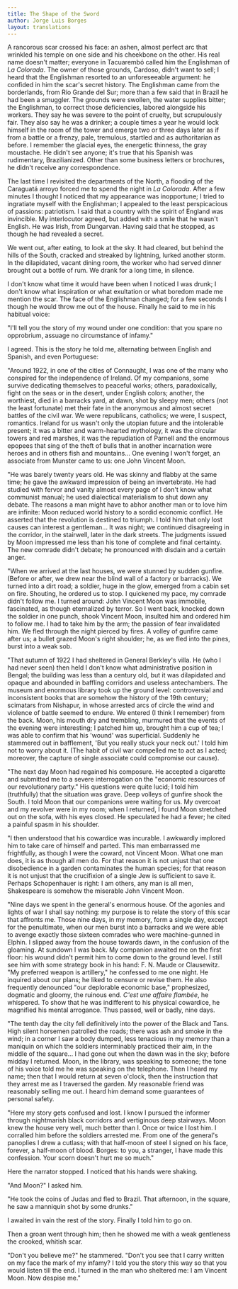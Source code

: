 ```yaml
---
title: The Shape of the Sword
author: Jorge Luis Borges
layout: translations
---
```


A rancorous scar crossed his face: an ashen, almost perfect arc that wrinkled his temple on one side and his cheekbone on the other. His real name doesn't matter; everyone in Tacuarembó called him the Englishman of _La Colorada_. The owner of those grounds, Cardoso, didn't want to sell; I heard that the Englishman resorted to an unforeseeable argument: he confided in him the scar's secret history. The Englishman came from the borderlands, from Río Grande del Sur; more than a few said that in Brazil he had been a smuggler. The grounds were swollen, the water supplies bitter; the Englishman, to correct those deficiencies, labored alongside his workers. They say he was severe to the point of cruelty, but scrupulously fair. They also say he was a drinker; a couple times a year he would lock himself in the room of the tower and emerge two or three days later as if from a battle or a frenzy, pale, tremulous, startled and as authoritarian as before. I remember the glacial eyes, the energetic thinness, the gray moustache. He didn't see anyone; it's true that his Spanish was rudimentary, Brazilianized. Other than some business letters or brochures, he didn't receive any correspondence.

The last time I revisited the departments of the North, a flooding of the Caraguatá arroyo forced me to spend the night in _La Colorada_. After a few minutes I thought I noticed that my appearance was inopportune; I tried to ingratiate myself with the Englishman; I appealed to the least perspicacious of passions: patriotism. I said that a country with the spirit of England was invincible. My interlocutor agreed, but added with a smile that he wasn't English. He was Irish, from Dungarvan. Having said that he stopped, as though he had revealed a secret.

We went out, after eating, to look at the sky. It had cleared, but behind the hills of the South, cracked and streaked by lightning, lurked another storm. In the dilapidated, vacant dining room, the worker who had served dinner brought out a bottle of rum. We drank for a long time, in silence.

I don't know what time it would have been when I noticed I was drunk; I don't know what inspiration or what exultation or what boredom made me mention the scar. The face of the Englishman changed; for a few seconds I though he would throw me out of the house. Finally he said to me in his habitual voice:

"I'll tell you the story of my wound under one condition: that you spare no opprobrium, assuage no circumstance of infamy."

I agreed. This is the story he told me, alternating between English and Spanish, and even Portuguese:

"Around 1922, in one of the cities of Connaught, I was one of the many who conspired for the independence of Ireland. Of my companions, some survive dedicating themselves to peaceful works; others, paradoxically, fight on the seas or in the desert, under English colors; another, the worthiest, died in a barracks yard, at dawn, shot by sleepy men; others (not the least fortunate) met their fate in the anonymous and almost secret battles of the civil war. We were republicans, catholics; we were, I suspect, romantics. Ireland for us wasn't only the utopian future and the intolerable present; it was a bitter and warm-hearted mythology, it was the circular towers and red marshes, it was the repudiation of Parnell and the enormous epopees that sing of the theft of bulls that in another incarnation were heroes and in others fish and mountains... One evening I won't forget, an associate from Munster came to us: one John Vincent Moon.

"He was barely twenty years old. He was skinny and flabby at the same time; he gave the awkward impression of being an invertebrate. He had studied with fervor and vanity almost every page of I don't know what communist manual; he used dialectical materialism to shut down any debate. The reasons a man might have to abhor another man or to love him are infinite: Moon reduced world history to a sordid economic conflict. He asserted that the revolution is destined to triumph. I told him that only lost causes can interest a gentleman... It was night; we continued disagreeing in the corridor, in the stairwell, later in the dark streets. The judgments issued by Moon impressed me less than his tone of complete and final certainty. The new comrade didn't debate; he pronounced with disdain and a certain anger.

"When we arrived at the last houses, we were stunned by sudden gunfire. (Before or after, we drew near the blind wall of a factory or barracks). We turned into a dirt road; a soldier, huge in the glow, emerged from a cabin set on fire. Shouting, he ordered us to stop. I quickened my pace, my comrade didn't follow me. I turned around: John Vincent Moon was immobile, fascinated, as though eternalized by terror. So I went back, knocked down the soldier in one punch, shook Vincent Moon, insulted him and ordered him to follow me. I had to take him by the arm; the passion of fear invalidated him. We fled through the night pierced by fires. A volley of gunfire came after us; a bullet grazed Moon's right shoulder; he, as we fled into the pines, burst into a weak sob.

"That autumn of 1922 I had sheltered in General Berkley's villa. He (who I had never seen) then held I don't know what administrative position in Bengal; the building was less than a century old, but it was dilapidated and opaque and abounded in baffling corridors and useless antechambers. The museum and enormous library took up the ground level: controversial and inconsistent books that are somehow the history of the 19th century; scimatars from Nishapur, in whose arrested arcs of circle the wind and violence of battle seemed to endure. We entered (I think I remember) from the back. Moon, his mouth dry and trembling, murmured that the events of the evening were interesting; I patched him up, brought him a cup of tea; I was able to confirm that his 'wound' was superficial. Suddenly he stammered out in bafflement, 'But you really stuck your neck out.' I told him not to worry about it. (The habit of civil war compelled me to act as I acted; moreover, the capture of single associate could compromise our cause).

"The next day Moon had regained his composure. He accepted a cigarette and submitted me to a severe interrogation on the "economic resources of our revolutionary party." His questions were quite lucid; I told him (truthfully) that the situation was grave. Deep volleys of gunfire shook the South. I told Moon that our companions were waiting for us. My overcoat and my revolver were in my room; when I returned, I found Moon stretched out on the sofa, with his eyes closed. He speculated he had a fever; he cited a painful spasm in his shoulder.

"I then understood that his cowardice was incurable. I awkwardly implored him to take care of himself and parted. This man embarrassed me frightfully, as though I were the coward, not Vincent Moon. What one man does, it is as though all men do. For that reason it is not unjust that one disobedience in a garden contaminates the human species; for that reason it is not unjust that the crucifixion of a single Jew is sufficient to save it. Perhaps Schopenhauer is right: I am others, any man is all men, Shakespeare is somehow the miserable John Vincent Moon.

"Nine days we spent in the general's enormous house. Of the agonies and lights of war I shall say nothing: my purpose is to relate the story of this scar that affronts me. Those nine days, in my memory, form a single day, except for the penultimate, when our men burst into a barracks and we were able to avenge exactly those sixteen comrades who were machine-gunned in Elphin. I slipped away from the house towards dawn, in the confusion of the gloaming. At sundown I was back. My companion awaited me on the first floor: his wound didn't permit him to come down to the ground level. I still see him with some strategy book in his hand: F. N. Maude or Clausewitz. "My preferred weapon is artillery," he confessed to me one night. He inquired about our plans; he liked to censure or revise them. He also frequently denounced "our deplorable economic base," prophesized, dogmatic and gloomy, the ruinous end. _C'est une affaire flambée_, he whispered. To show that he was indifferent to his physical cowardice, he magnified his mental arrogance. Thus passed, well or badly, nine days.

"The tenth day the city fell definitively into the power of the Black and Tans. High silent horsemen patrolled the roads; there was ash and smoke in the wind; in a corner I saw a body dumped, less tenacious in my memory than a maniquin on which the soldiers interminably practiced their aim, in the middle of the square... I had gone out when the dawn was in the sky; before midday I returned. Moon, in the library, was speaking to someone; the tone of his voice told me he was speaking on the telephone. Then I heard my name; then that I would return at seven o'clock, then the instruction that they arrest me as I traversed the garden. My reasonable friend was reasonably selling me out. I heard him demand some guarantees of personal safety.

"Here my story gets confused and lost. I know I pursued the informer through nightmarish black corridors and vertiginous deep stairways. Moon knew the house very well, much better than I. Once or twice I lost him. I corralled him before the soldiers arrested me. From one of the general's panoplies I drew a cutlass; with that half-moon of steel I signed on his face, forever, a half-moon of blood. Borges: to you, a stranger, I have made this confession. Your scorn doesn't hurt me so much."

Here the narrator stopped. I noticed that his hands were shaking.

"And Moon?" I asked him.

"He took the coins of Judas and fled to Brazil. That afternoon, in the square, he saw a manniquin shot by some drunks."

I awaited in vain the rest of the story. Finally I told him to go on.

Then a groan went through him; then he showed me with a weak gentleness the crooked, whitish scar.

"Don't you believe me?" he stammered. "Don't you see that I carry written on my face the mark of my infamy? I told you the story this way so that you would listen till the end. I turned in the man who sheltered me: I am Vincent Moon. Now despise me."
